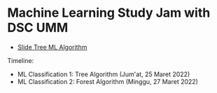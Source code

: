 # Machine Learning Study Jam with DSC UMM

- [Slide Tree ML Algorithm](https://docs.google.com/presentation/d/1FZkzAat5hA8HK2yEz1e8ra4sW5yilAB8zFN-pZxHwHM/edit?usp=sharing)

Timeline:
- ML Classification 1: Tree Algorithm (Jum'at, 25 Maret 2022)
- ML Classification 2: Forest Algorithm (Minggu, 27 Maret 2022)


